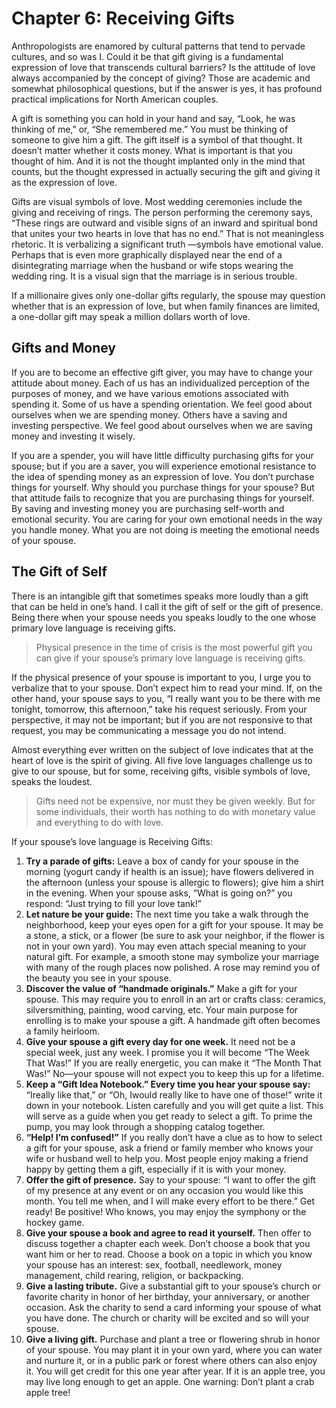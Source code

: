 # Chapter 6: Receiving Gifts

Anthropologists are enamored by cultural patterns that tend to pervade cultures, and so was I. Could it be that gift giving is a fundamental expression of love that transcends cultural barriers? Is the attitude of love always accompanied by the concept of giving? Those are academic and somewhat philosophical questions, but if the answer is yes, it has profound practical implications for North American couples.

A gift is something you can hold in your hand and say, “Look, he was thinking of me,” or, “She remembered me.” You must be thinking of someone to give him a gift. The gift itself is a symbol of that thought. It doesn’t matter whether it costs money. What is important is that you thought of him. And it is not the thought implanted only in the mind that counts, but the thought expressed in actually securing the gift and giving it as the expression of love.

Gifts are visual symbols of love. Most wedding ceremonies include the giving and receiving of rings. The person performing the ceremony says, “These rings are outward and visible signs of an inward and spiritual bond that unites your two hearts in love that has no end.” That is not meaningless rhetoric. It is verbalizing a significant truth —symbols have emotional value. Perhaps that is even more graphically displayed near the end of a disintegrating marriage when the husband or wife stops wearing the wedding ring. It is a visual sign that the marriage is in serious trouble.

If a millionaire gives only one-dollar gifts regularly, the spouse may question whether that is an expression of love, but when family finances are limited, a one-dollar gift may speak a million dollars worth of love.

## Gifts and Money

If you are to become an effective gift giver, you may have to change your attitude about money. Each of us has an individualized perception of the purposes of money, and we have various emotions associated with spending it. Some of us have a spending orientation. We feel good about ourselves when we are spending money. Others have a saving and investing perspective. We feel good about ourselves when we are saving money and investing it wisely.

If you are a spender, you will have little difficulty purchasing gifts for your spouse; but if you are a saver, you will experience emotional resistance to the idea of spending money as an expression of love. You don’t purchase things for yourself. Why should you purchase things for your spouse? But that attitude fails to recognize that you are purchasing things for yourself. By saving and investing money you are purchasing self-worth and emotional security. You are caring for your own emotional needs in the way you handle money. What you are not doing is meeting the emotional needs of your spouse.

## The Gift of Self

There is an intangible gift that sometimes speaks more loudly than a gift that can be held in one’s hand. I call it the gift of self or the gift of presence. Being there when your spouse needs you speaks loudly to the one whose primary love language is receiving gifts.

> Physical presence in the time of crisis is the most powerful gift you can give if your spouse’s primary love language is receiving gifts.

If the physical presence of your spouse is important to you, I urge you to verbalize that to your spouse. Don’t expect him to read your mind. If, on the other hand, your spouse says to you, “I really want you to be there with me tonight, tomorrow, this afternoon,” take his request seriously. From your perspective, it may not be important; but if you are not responsive to that request, you may be communicating a message you do not intend.

Almost everything ever written on the subject of love indicates that at the heart of love is the spirit of giving. All five love languages challenge us to give to our spouse, but for some, receiving gifts, visible symbols of love, speaks the loudest.

> Gifts need not be expensive, nor must they be given weekly. But for some individuals, their worth has nothing to do with monetary value and everything to do with love.

If your spouse’s love language is Receiving Gifts:

1. **Try a parade of gifts:** Leave a box of candy for your spouse in the morning (yogurt candy if health is an issue); have flowers delivered in the afternoon (unless your spouse is allergic to flowers); give him a shirt in the evening. When your spouse asks, “What is going on?” you respond: “Just trying to fill your love tank!”
2. **Let nature be your guide:** The next time you take a walk through the neighborhood, keep your eyes open for a gift for your spouse. It may be a stone, a stick, or a flower (be sure to ask your neighbor, if the flower is not in your own yard). You may even attach special meaning to your natural gift. For example, a smooth stone may symbolize your marriage with many of the rough places now polished. A rose may remind you of the beauty you see in your spouse.
3. **Discover the value of “handmade originals.”** Make a gift for your spouse. This may require you to enroll in an art or crafts class: ceramics, silversmithing, painting, wood carving, etc. Your main purpose for enrolling is to make your spouse a gift. A handmade gift often becomes a family heirloom.
4. **Give your spouse a gift every day for one week.** It need not be a special week, just any week. I promise you it will become “The Week That Was!” If you are really energetic, you can make it “The Month That Was!” No—your spouse will not expect you to keep this up for a lifetime.
5. **Keep a “Gift Idea Notebook.” Every time you hear your spouse say:** “Ireally like that,” or “Oh, Iwould really like to have one of those!” write it down in your notebook. Listen carefully and you will get quite a list. This will serve as a guide when you get ready to select a gift. To prime the pump, you may look through a shopping catalog together.
6. **“Help! I’m confused!”** If you really don’t have a clue as to how to select a gift for your spouse, ask a friend or family member who knows your wife or husband well to help you. Most people enjoy making a friend happy by getting them a gift, especially if it is with your money.
7. **Offer the gift of presence.** Say to your spouse: “I want to offer the gift of my presence at any event or on any occasion you would like this month. You tell me when, and I will make every effort to be there.” Get ready! Be positive! Who knows, you may enjoy the symphony or the hockey game.
8. **Give your spouse a book and agree to read it yourself.** Then offer to discuss together a chapter each week. Don’t choose a book that you want him or her to read. Choose a book on a topic in which you know your spouse has an interest: sex, football, needlework, money management, child rearing, religion, or backpacking.
9. **Give a lasting tribute.** Give a substantial gift to your spouse’s church or favorite charity in honor of her birthday, your anniversary, or another occasion. Ask the charity to send a card informing your spouse of what you have done. The church or charity will be excited and so will your spouse.
10. **Give a living gift.** Purchase and plant a tree or flowering shrub in honor of your spouse. You may plant it in your own yard, where you can water and nurture it, or in a public park or forest where others can also enjoy it. You will get credit for this one year after year. If it is an apple tree, you may live long enough to get an apple. One warning: Don’t plant a crab apple tree!
